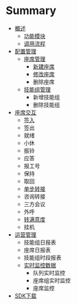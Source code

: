 # Summary

* [概述](README.md)
  * [功能模块](a-a/chan-pin-mo-kuai.md)
  * [调用流程](a-a/diao-yong-liu-cheng.md)
* [配置管理](README.md)
  * [座席管理](zuo-xi-guan-li.md)
    * [新建座席](zi-yuan-pei-zhi-lei/chuang-jian-zuo-xi.md)
    * [修改座席](zi-yuan-pei-zhi-lei/xiu-gai-zuo-xi.md)
    * 删除座席
  * [技能组管理](ji-neng-zu-guan-li.md)
    * 新增技能组
    * 删除技能组
* [座席交互](gong-zuo-tai-chu-shi-hua.md)
  * [签入](gong-zuo-tai-chu-shi-hua/qian-ru.md)
  * 签出
  * 就绪
  * 小休
  * 振铃
  * 应答
  * 报工号
  * 保持
  * 取回
  * [单步转接](gong-zuo-tai-chu-shi-hua/dan-bu-zhuan-jie.md)
  * 咨询转接
  * 三方会议
  * 外呼
  * [转满意度](gong-zuo-tai-chu-shi-hua/bao-gong-hao.md)
  * 挂机
* [运营管理](huo-qu-dui-lie-shi-shi-jian-kong-shu-ju.md)
  * 技能组日报表
  * 座席日报表
  * 技能组时段报表
  * [实时监控数据](huo-qu-dui-lie-shi-shi-jian-kong-shu-ju/shi-shi-jian-kong-shu-ju.md)
    * 队列实时监控
    * 座席组实时监控
    * 座席监控
* [SDK下载](sdkji-demo-an-li.md)

